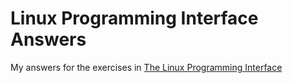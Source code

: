 # Linux Programming Interface Answers
My answers for the exercises in [The Linux Programming Interface](https://nostarch.com/tlpi)
